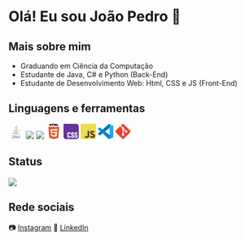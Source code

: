 # Olá! Eu sou João Pedro 👋

## Mais sobre mim

- Graduando em Ciência da Computação
- Estudante de Java, C# e Python (Back-End)
- Estudante de Desenvolvimento Web: Html, CSS e JS (Front-End)

## Linguagens e ferramentas


<code><img height="30" src="https://raw.githubusercontent.com/github/explore/80688e429a7d4ef2fca1e82350fe8e3517d3494d/topics/java/java.png"></code>
<code><img height="30" src="https://upload.wikimedia.org/wikipedia/commons/thumb/b/bd/Logo_C_sharp.svg/1820px-Logo_C_sharp.svg.png"></code>
<code><img height="30" src="https://encrypted-tbn0.gstatic.com/images?q=tbn:ANd9GcSkBKGzgKHQA42GTo40DCQUnNVkUWd3FMzFJA&s"></code>
<code><img height="30" src="https://raw.githubusercontent.com/github/explore/80688e429a7d4ef2fca1e82350fe8e3517d3494d/topics/html/html.png"></code>
<code><img height="30" src="https://raw.githubusercontent.com/github/explore/80688e429a7d4ef2fca1e82350fe8e3517d3494d/topics/css/css.png"></code>
<code><img height="30" src="https://raw.githubusercontent.com/github/explore/80688e429a7d4ef2fca1e82350fe8e3517d3494d/topics/javascript/javascript.png"></code>
<code><img height="30" src="https://raw.githubusercontent.com/github/explore/80688e429a7d4ef2fca1e82350fe8e3517d3494d/topics/visual-studio-code/visual-studio-code.png"></code>
<code><img height="30" src="https://raw.githubusercontent.com/github/explore/80688e429a7d4ef2fca1e82350fe8e3517d3494d/topics/git/git.png"></code>

## Status

 <a href="https://github.com/Gurupreet">
  <img align="center" src="https://github-readme-stats.vercel.app/api/top-langs/?username=Pedroka72&theme=dracula&hide_langs_below=1" />
</a> 




[twitter]: https://x.com/JPedroka22

[instagram]: https://www.instagram.com/pedroka.72/
[linkedin]: https://www.linkedin.com/in/joão-pedro-03943b265/

<br>

## Rede sociais

📷 [Instagram][instagram] 
👔 [LinkedIn][linkedin] 
